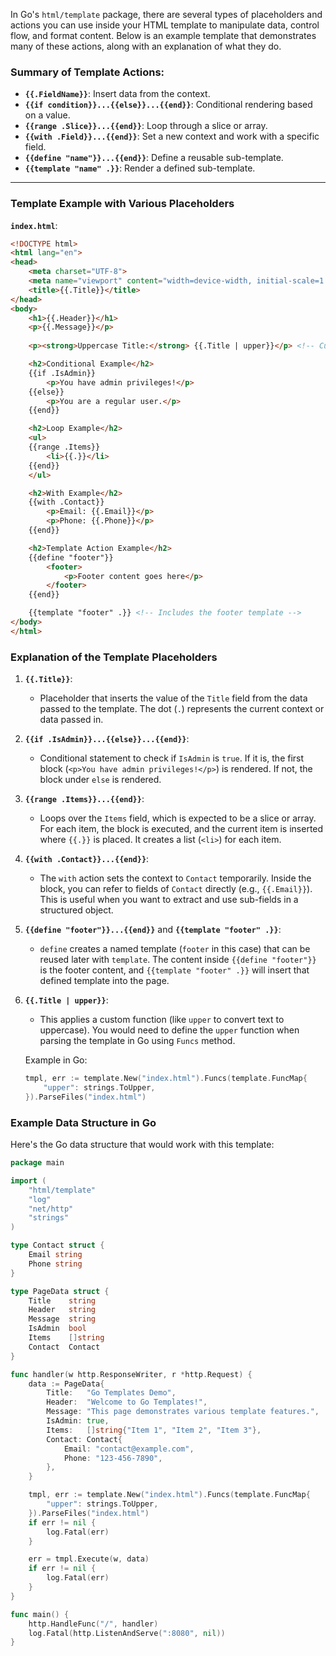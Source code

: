 In Go's `html/template` package, there are several types of placeholders and actions you can use inside your HTML template to manipulate data, control flow, and format content. Below is an example template that demonstrates many of these actions, along with an explanation of what they do.


### Summary of Template Actions:
- **`{{.FieldName}}`**: Insert data from the context.
- **`{{if condition}}...{{else}}...{{end}}`**: Conditional rendering based on a value.
- **`{{range .Slice}}...{{end}}`**: Loop through a slice or array.
- **`{{with .Field}}...{{end}}`**: Set a new context and work with a specific field.
- **`{{define "name"}}...{{end}}`**: Define a reusable sub-template.
- **`{{template "name" .}}`**: Render a defined sub-template.


---


### Template Example with Various Placeholders

**`index.html`**:
```html
<!DOCTYPE html>
<html lang="en">
<head>
    <meta charset="UTF-8">
    <meta name="viewport" content="width=device-width, initial-scale=1.0">
    <title>{{.Title}}</title>
</head>
<body>
    <h1>{{.Header}}</h1>
    <p>{{.Message}}</p>
    
    <p><strong>Uppercase Title:</strong> {{.Title | upper}}</p> <!-- Custom function applied -->

    <h2>Conditional Example</h2>
    {{if .IsAdmin}}
        <p>You have admin privileges!</p>
    {{else}}
        <p>You are a regular user.</p>
    {{end}}

    <h2>Loop Example</h2>
    <ul>
    {{range .Items}}
        <li>{{.}}</li>
    {{end}}
    </ul>

    <h2>With Example</h2>
    {{with .Contact}}
        <p>Email: {{.Email}}</p>
        <p>Phone: {{.Phone}}</p>
    {{end}}

    <h2>Template Action Example</h2>
    {{define "footer"}}
        <footer>
            <p>Footer content goes here</p>
        </footer>
    {{end}}

    {{template "footer" .}} <!-- Includes the footer template -->
</body>
</html>
```

### Explanation of the Template Placeholders

1. **`{{.Title}}`**: 
   - Placeholder that inserts the value of the `Title` field from the data passed to the template. The dot (`.`) represents the current context or data passed in.

2. **`{{if .IsAdmin}}...{{else}}...{{end}}`**:
   - Conditional statement to check if `IsAdmin` is `true`. If it is, the first block (`<p>You have admin privileges!</p>`) is rendered. If not, the block under `else` is rendered.

3. **`{{range .Items}}...{{end}}`**:
   - Loops over the `Items` field, which is expected to be a slice or array. For each item, the block is executed, and the current item is inserted where `{{.}}` is placed. It creates a list (`<li>`) for each item.

4. **`{{with .Contact}}...{{end}}`**:
   - The `with` action sets the context to `Contact` temporarily. Inside the block, you can refer to fields of `Contact` directly (e.g., `{{.Email}}`). This is useful when you want to extract and use sub-fields in a structured object.

5. **`{{define "footer"}}...{{end}}`** and **`{{template "footer" .}}`**:
   - `define` creates a named template (`footer` in this case) that can be reused later with `template`. The content inside `{{define "footer"}}` is the footer content, and `{{template "footer" .}}` will insert that defined template into the page.

6. **`{{.Title | upper}}`**:
   - This applies a custom function (like `upper` to convert text to uppercase). You would need to define the `upper` function when parsing the template in Go using `Funcs` method.
   
   Example in Go:
   ```go
   tmpl, err := template.New("index.html").Funcs(template.FuncMap{
       "upper": strings.ToUpper,
   }).ParseFiles("index.html")
   ```

### Example Data Structure in Go

Here's the Go data structure that would work with this template:

```go
package main

import (
    "html/template"
    "log"
    "net/http"
    "strings"
)

type Contact struct {
    Email string
    Phone string
}

type PageData struct {
    Title    string
    Header   string
    Message  string
    IsAdmin  bool
    Items    []string
    Contact  Contact
}

func handler(w http.ResponseWriter, r *http.Request) {
    data := PageData{
        Title:   "Go Templates Demo",
        Header:  "Welcome to Go Templates!",
        Message: "This page demonstrates various template features.",
        IsAdmin: true,
        Items:   []string{"Item 1", "Item 2", "Item 3"},
        Contact: Contact{
            Email: "contact@example.com",
            Phone: "123-456-7890",
        },
    }

    tmpl, err := template.New("index.html").Funcs(template.FuncMap{
        "upper": strings.ToUpper,
    }).ParseFiles("index.html")
    if err != nil {
        log.Fatal(err)
    }

    err = tmpl.Execute(w, data)
    if err != nil {
        log.Fatal(err)
    }
}

func main() {
    http.HandleFunc("/", handler)
    log.Fatal(http.ListenAndServe(":8080", nil))
}
```

